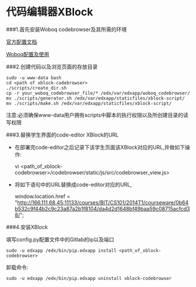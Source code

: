 代码编辑器XBlock
======

###1.首先安装Woboq codebrowser及其所需的环境

[官方配置文档](https://github.com/woboq/woboq_codebrowser/)

[Woboq配置及使用](https://github.com/xyongcn/code-viewer/blob/master/document_by_zyu/woboq%E5%AE%89%E8%A3%85%E4%B8%8E%E4%BD%BF%E7%94%A8.md)

###2.创建代码以及浏览页面的存放目录

    sudo -u www-data bash
    cd <path of xblock-codebrowser>
    ./scripts/create_dir.sh
    cp -r your_woboq_codebrowser_file/* /edx/var/edxapp/woboq_codebrowser/
    mv ./scripts/generator.sh /edx/var/edxapp/staticfiles/xblock-script/
    mv ./scripts/make.sh /edx/var/edxapp/staticfiles/xblock-script/

注意:必须确保www-data用户拥有scripts中脚本的执行权限以及所创建目录的读写权限

###3.替换学生界面的code-editor XBlock的URL

* 在部署完code-editor之后记录下该学生页面该XBlock对应的URL,并做如下操作:

    vi <path_of_xblock-codebrowser>/codebrowser/static/js/src/codebrowser_view.js>

* 将如下语句中的URL替换成code-editor对应的URL,

    window.location.href = "http://166.111.68.45:11133/courses/BIT/CS101/2014T1/courseware/0b64b532c9f44b2c9c23a87a2b1f8104/da4d2d1648bf49baa59c08715acfcd38/";
    
###4.安装XBlock

填写config.py配置文件中的Gitlab的ip以及端口
    
    sudo -u edxapp /edx/bin/pip.edxapp install <path_of_xblock-codebrowser>

卸载命令:

    sudo -u edxapp /edx/bin/pip.edxapp uninstall xblock-codebrowser
    

    

    
    
    



